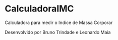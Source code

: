 # CalculadoraIMC

Calculadora para medir o Indice de Massa Corporar

Desenvolvido por Bruno Trindade e Leonardo Maia
